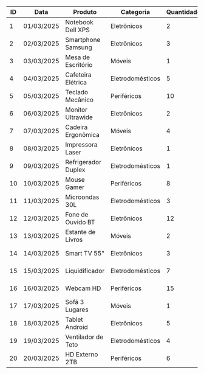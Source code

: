 | ID | Data       | Produto               | Categoria      | Quantidade | Preço_Unitário | Valor_Total | Cliente            | Região      | Vendedor       | Método_Pagamento | Status      |
|----|------------|----------------------|----------------|------------|---------------|-------------|-------------------|-------------|----------------|------------------|-------------|
| 1  | 01/03/2025 | Notebook Dell XPS    | Eletrônicos    | 2          | 5.499,90      | 10.999,80   | Maria Silva       | Sudeste     | Carlos Santos  | Cartão Crédito   | Entregue    |
| 2  | 02/03/2025 | Smartphone Samsung   | Eletrônicos    | 3          | 2.399,00      | 7.197,00    | João Oliveira     | Sul         | Ana Pereira    | PIX              | Entregue    |
| 3  | 03/03/2025 | Mesa de Escritório   | Móveis         | 1          | 899,90        | 899,90      | Pedro Souza       | Nordeste    | Márcia Lima    | Boleto           | Em trânsito |
| 4  | 04/03/2025 | Cafeteira Elétrica   | Eletrodomésticos| 5          | 199,90        | 999,50      | Carolina Costa    | Centro-Oeste| Roberto Alves  | Cartão Débito    | Entregue    |
| 5  | 05/03/2025 | Teclado Mecânico     | Periféricos    | 10         | 349,90        | 3.499,00    | Fernando Gomes    | Norte       | Juliana Martins| Cartão Crédito   | Processando |
| 6  | 06/03/2025 | Monitor Ultrawide    | Eletrônicos    | 2          | 2.199,00      | 4.398,00    | Amanda Ferreira   | Sudeste     | Carlos Santos  | PIX              | Entregue    |
| 7  | 07/03/2025 | Cadeira Ergonômica   | Móveis         | 4          | 799,90        | 3.199,60    | Ricardo Almeida   | Sul         | Ana Pereira    | Boleto           | Cancelado   |
| 8  | 08/03/2025 | Impressora Laser     | Eletrônicos    | 1          | 1.499,00      | 1.499,00    | Camila Santos     | Nordeste    | Márcia Lima    | Cartão Crédito   | Entregue    |
| 9  | 09/03/2025 | Refrigerador Duplex  | Eletrodomésticos| 1          | 3.999,00      | 3.999,00    | Bruno Costa       | Centro-Oeste| Roberto Alves  | Financiamento    | Em trânsito |
| 10 | 10/03/2025 | Mouse Gamer          | Periféricos    | 8          | 229,90        | 1.839,20    | Daniela Oliveira  | Norte       | Juliana Martins| PIX              | Entregue    |
| 11 | 11/03/2025 | Microondas 30L       | Eletrodomésticos| 3          | 599,90        | 1.799,70    | Lucas Pereira     | Sudeste     | Carlos Santos  | Cartão Crédito   | Entregue    |
| 12 | 12/03/2025 | Fone de Ouvido BT    | Eletrônicos    | 12         | 299,90        | 3.598,80    | Mariana Lima      | Sul         | Ana Pereira    | Cartão Débito    | Processando |
| 13 | 13/03/2025 | Estante de Livros    | Móveis         | 2          | 459,90        | 919,80      | Eduardo Santos    | Nordeste    | Márcia Lima    | Boleto           | Entregue    |
| 14 | 14/03/2025 | Smart TV 55"         | Eletrônicos    | 3          | 3.199,00      | 9.597,00    | Paula Ferreira    | Centro-Oeste| Roberto Alves  | Financiamento    | Em trânsito |
| 15 | 15/03/2025 | Liquidificador       | Eletrodomésticos| 7          | 179,90        | 1.259,30    | Gustavo Almeida   | Norte       | Juliana Martins| PIX              | Entregue    |
| 16 | 16/03/2025 | Webcam HD            | Periféricos    | 15         | 199,90        | 2.998,50    | Beatriz Gomes     | Sudeste     | Carlos Santos  | Cartão Crédito   | Entregue    |
| 17 | 17/03/2025 | Sofá 3 Lugares       | Móveis         | 1          | 2.499,00      | 2.499,00    | Roberto Silva     | Sul         | Ana Pereira    | Financiamento    | Processando |
| 18 | 18/03/2025 | Tablet Android       | Eletrônicos    | 5          | 1.299,00      | 6.495,00    | Carla Oliveira    | Nordeste    | Márcia Lima    | Cartão Crédito   | Entregue    |
| 19 | 19/03/2025 | Ventilador de Teto   | Eletrodomésticos| 4          | 349,90        | 1.399,60    | Marcos Costa      | Centro-Oeste| Roberto Alves  | Boleto           | Cancelado   |
| 20 | 20/03/2025 | HD Externo 2TB       | Periféricos    | 6          | 399,90        | 2.399,40    | Juliana Pereira   | Norte       | Juliana Martins| PIX              | Entregue    |